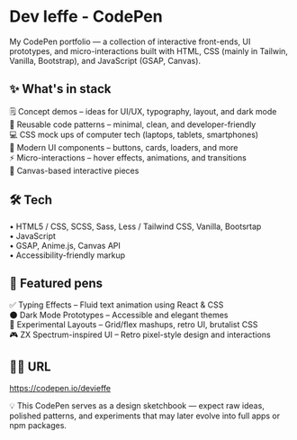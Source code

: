 # Dev Ieffe - CodePen 

My CodePen portfolio — a collection of interactive front-ends, UI prototypes, and micro-interactions built with HTML, CSS (mainly in Tailwin, Vanilla, Bootstrap), and JavaScript (GSAP, Canvas).

## ✨ What's in stack
🗒️ Concept demos – ideas for UI/UX, typography, layout, and dark mode  
🔁 Reusable code patterns – minimal, clean, and developer-friendly  
💻 CSS mock ups of computer tech (laptops, tablets, smartphones)  
🎨 Modern UI components – buttons, cards, loaders, and more  
⚡️ Micro-interactions – hover effects, animations, and transitions  
🧩 Canvas-based interactive pieces  

## 🛠 Tech 
• HTML5 / CSS, SCSS, Sass, Less / Tailwind CSS, Vanilla, Bootsrtap  
• JavaScript   
• GSAP, Anime.js, Canvas API  
• Accessibility-friendly markup  

## 📌 Featured pens
✅ Typing Effects – Fluid text animation using React & CSS  
🌑 Dark Mode Prototypes – Accessible and elegant themes  
🧪 Experimental Layouts – Grid/flex mashups, retro UI, brutalist CSS  
🎮 ZX Spectrum-inspired UI – Retro pixel-style design and interactions  

## 🧑‍💻 URL

https://codepen.io/devieffe  

💡 This CodePen serves as a design sketchbook — expect raw ideas, polished patterns, and experiments that may later evolve into full apps or npm packages.
